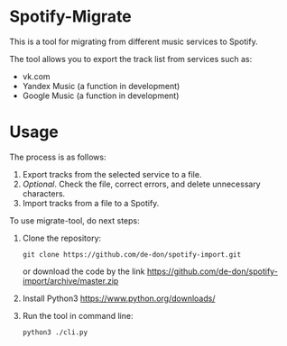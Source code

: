 # Spotify-Migrate

This is a tool for migrating from different music services to Spotify.

The tool allows you to export the track list from services such as:
* vk.com
* Yandex Music (a function in development)
* Google Music (a function in development)

# Usage

The process is as follows:
1) Export tracks from the selected service to a file.
2) *Optional*. Check the file, correct errors, and delete unnecessary characters.
3) Import tracks from a file to a Spotify.


To use migrate-tool, do next steps:
1) Clone the repository:
    ```
    git clone https://github.com/de-don/spotify-import.git
    ```
    or download the code by the link https://github.com/de-don/spotify-import/archive/master.zip
2) Install Python3 https://www.python.org/downloads/

3) Run the tool in command line:
    ```
    python3 ./cli.py
    ```
